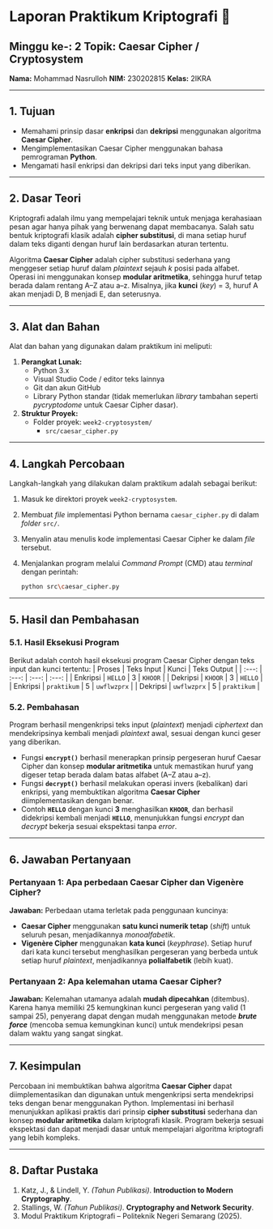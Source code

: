 # Laporan Praktikum Kriptografi 📜

## **Minggu ke-:** 2 **Topik:** Caesar Cipher / Cryptosystem

**Nama:** Mohammad Nasrulloh
**NIM:** 230202815
**Kelas:** 2IKRA

-----

## 1\. Tujuan

  - Memahami prinsip dasar **enkripsi** dan **dekripsi** menggunakan algoritma **Caesar Cipher**.
  - Mengimplementasikan Caesar Cipher menggunakan bahasa pemrograman **Python**.
  - Mengamati hasil enkripsi dan dekripsi dari teks input yang diberikan.

-----

## 2\. Dasar Teori

Kriptografi adalah ilmu yang mempelajari teknik untuk menjaga kerahasiaan pesan agar hanya pihak yang berwenang dapat membacanya. Salah satu bentuk kriptografi klasik adalah **cipher substitusi**, di mana setiap huruf dalam teks diganti dengan huruf lain berdasarkan aturan tertentu.

Algoritma **Caesar Cipher** adalah cipher substitusi sederhana yang menggeser setiap huruf dalam *plaintext* sejauh *$k$* posisi pada alfabet. Operasi ini menggunakan konsep **modular aritmetika**, sehingga huruf tetap berada dalam rentang A–Z atau a–z. Misalnya, jika **kunci** (*key*) = 3, huruf A akan menjadi D, B menjadi E, dan seterusnya.

-----

## 3\. Alat dan Bahan

Alat dan bahan yang digunakan dalam praktikum ini meliputi:

1.  **Perangkat Lunak:**
      * Python 3.x
      * Visual Studio Code / editor teks lainnya
      * Git dan akun GitHub
      * Library Python standar (tidak memerlukan *library* tambahan seperti *pycryptodome* untuk Caesar Cipher dasar).
2.  **Struktur Proyek:**
      * Folder proyek: `week2-cryptosystem/`
          * `src/caesar_cipher.py`

-----

## 4\. Langkah Percobaan

Langkah-langkah yang dilakukan dalam praktikum adalah sebagai berikut:

1.  Masuk ke direktori proyek `week2-cryptosystem`.

2.  Membuat *file* implementasi Python bernama `caesar_cipher.py` di dalam *folder* `src/`.

3.  Menyalin atau menulis kode implementasi Caesar Cipher ke dalam *file* tersebut.

4.  Menjalankan program melalui *Command Prompt* (CMD) atau *terminal* dengan perintah:

    ```bash
    python src\caesar_cipher.py
    ```

-----

## 5\. Hasil dan Pembahasan

### 5.1. Hasil Eksekusi Program

Berikut adalah contoh hasil eksekusi program Caesar Cipher dengan teks input dan kunci tertentu:
| Proses | Teks Input | Kunci | Teks Output |
| :---: | :---: | :---: | :---: |
| Enkripsi | `HELLO` | 3 | `KHOOR` |
| Dekripsi | `KHOOR` | 3 | `HELLO` |
| Enkripsi | `praktikum` | 5 | `uwflwzprx` |
| Dekripsi | `uwflwzprx` | 5 | `praktikum` |

### 5.2. Pembahasan

Program berhasil mengenkripsi teks input (*plaintext*) menjadi *ciphertext* dan mendekripsinya kembali menjadi *plaintext* awal, sesuai dengan kunci geser yang diberikan.

  * Fungsi **`encrypt()`** berhasil menerapkan prinsip pergeseran huruf Caesar Cipher dan konsep **modular aritmetika** untuk memastikan huruf yang digeser tetap berada dalam batas alfabet (A–Z atau a–z).
  * Fungsi **`decrypt()`** berhasil melakukan operasi invers (kebalikan) dari enkripsi, yang membuktikan algoritma **Caesar Cipher** diimplementasikan dengan benar.
  * Contoh **`HELLO`** dengan kunci **3** menghasilkan **`KHOOR`**, dan berhasil didekripsi kembali menjadi **`HELLO`**, menunjukkan fungsi *encrypt* dan *decrypt* bekerja sesuai ekspektasi tanpa *error*.

-----

## 6\. Jawaban Pertanyaan

### Pertanyaan 1: Apa perbedaan Caesar Cipher dan Vigenère Cipher?

**Jawaban:**
Perbedaan utama terletak pada penggunaan kuncinya:

  * **Caesar Cipher** menggunakan **satu kunci numerik tetap** (*shift*) untuk seluruh pesan, menjadikannya *monoalfabetik*.
  * **Vigenère Cipher** menggunakan **kata kunci** (*keyphrase*). Setiap huruf dari kata kunci tersebut menghasilkan pergeseran yang berbeda untuk setiap huruf *plaintext*, menjadikannya **polialfabetik** (lebih kuat).

### Pertanyaan 2: Apa kelemahan utama Caesar Cipher?

**Jawaban:**
Kelemahan utamanya adalah **mudah dipecahkan** (ditembus). Karena hanya memiliki $25$ kemungkinan kunci pergeseran yang valid ($1$ sampai $25$), penyerang dapat dengan mudah menggunakan metode ***brute force*** (mencoba semua kemungkinan kunci) untuk mendekripsi pesan dalam waktu yang sangat singkat.

-----

## 7\. Kesimpulan

Percobaan ini membuktikan bahwa algoritma **Caesar Cipher** dapat diimplementasikan dan digunakan untuk mengenkripsi serta mendekripsi teks dengan benar menggunakan Python. Implementasi ini berhasil menunjukkan aplikasi praktis dari prinsip **cipher substitusi** sederhana dan konsep **modular aritmetika** dalam kriptografi klasik. Program bekerja sesuai ekspektasi dan dapat menjadi dasar untuk mempelajari algoritma kriptografi yang lebih kompleks.

-----

## 8\. Daftar Pustaka

1.  Katz, J., & Lindell, Y. *(Tahun Publikasi)*. **Introduction to Modern Cryptography**.
2.  Stallings, W. *(Tahun Publikasi)*. **Cryptography and Network Security**.
3.  Modul Praktikum Kriptografi – Politeknik Negeri Semarang (2025).